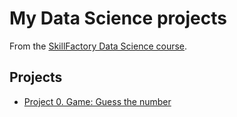 # My Data Science projects

From the [SkillFactory Data Science course](https://skillfactory.ru/data-scientist-pro).

## Projects

* [Project 0. Game: Guess the number](https://github.com/andreydokuchaev/sf-data-science/project-0)